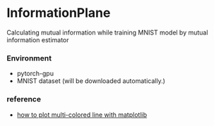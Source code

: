 # InformationPlane
Calculating mutual information while training MNIST model by mutual information estimator

### Environment
- pytorch-gpu
- MNIST dataset (will be downloaded automatically.)

### reference
- [how to plot multi-colored line with matplotlib](https://matplotlib.org/3.1.1/gallery/lines_bars_and_markers/multicolored_line.html)  
